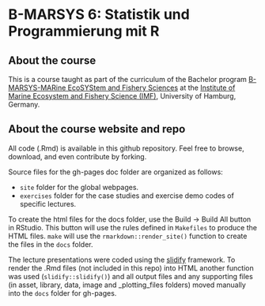 B-MARSYS 6: Statistik und Programmierung mit R
================

<!-- README.md is generated from README.Rmd. Please edit that file -->
About the course
----------------

This is a course taught as part of the curriculum of the Bachelor program [B-MARSYS-MARine EcoSYStem and Fishery Sciences](https://www.biologie.uni-hamburg.de/en/studium/bachelor/bachelor-of-science-marsys.html) at the [Institute of Marine Ecosystem and Fishery Science (IMF)](https://www.biologie.uni-hamburg.de/en/einrichtungen/imf.html), University of Hamburg, Germany.

About the course website and repo
---------------------------------

All code (.Rmd) is available in this github repository. Feel free to browse, download, and even contribute by forking.

Source files for the gh-pages doc folder are organized as follows:

-   `site` folder for the global webpages.
-   `exercises` folder for the case studies and exercise demo codes of specific lectures.

To create the html files for the docs folder, use the Build -&gt; Build All button in RStudio. This button will use the rules defined in `Makefiles` to produce the HTML files. `make` will use the `rmarkdown::render_site()` function to create the files in the `docs` folder.

The lecture presentations were coded using the [slidify](http://slidify.org) framework. To render the .Rmd files (not included in this repo) into HTML another function was used (`slidify::slidify()`) and all output files and any supporting files (in asset, library, data, image and \_plotting\_files folders) moved manually into the `docs` folder for gh-pages.
